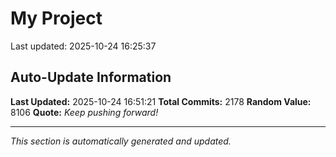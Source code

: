 # My Project


Last updated: 2025-10-24 16:25:37









































































































































































































































































































































































































































































































































































































































































































































































































































































































































































































































































































































































































































































































































































































































































































































































































































































































































































































































































































































































































































































































































































































































































































































































































































































































































































































































































## Auto-Update Information

**Last Updated:** 2025-10-24 16:51:21
**Total Commits:** 2178
**Random Value:** 8106
**Quote:** _Keep pushing forward!_

---
_This section is automatically generated and updated._